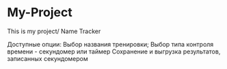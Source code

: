 # My-Project
This is my project/ Name Tracker

Доступные опции: 
Выбор названия тренировки;
Выбор типа контроля времени - секундомер или таймер
Сохранение и выгрузка результатов, записанных секундомером
